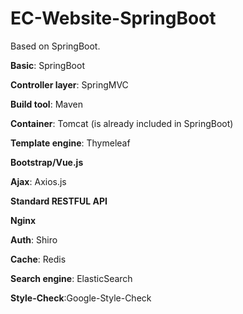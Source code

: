 # EC-Website-SpringBoot
Based on SpringBoot.

**Basic**: SpringBoot

**Controller layer**: SpringMVC

**Build tool**: Maven

**Container**: Tomcat (is already included in SpringBoot)

**Template engine**: Thymeleaf

**Bootstrap/Vue.js**

**Ajax**: Axios.js

**Standard RESTFUL API**

**Nginx**

**Auth**: Shiro

**Cache**: Redis

**Search engine**: ElasticSearch

**Style-Check**:Google-Style-Check